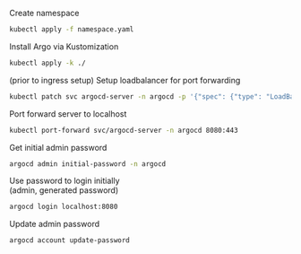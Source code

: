 
Create namespace
```bash
kubectl apply -f namespace.yaml
```

Install Argo via Kustomization
```bash
kubectl apply -k ./
```


(prior to ingress setup) Setup loadbalancer for port forwarding  
```bash
kubectl patch svc argocd-server -n argocd -p '{"spec": {"type": "LoadBalancer"}}'
```

Port forward server to localhost  
```bash
kubectl port-forward svc/argocd-server -n argocd 8080:443
```


Get initial admin password  
```bash
argocd admin initial-password -n argocd
```

Use password to login initially  
(admin, generated password)  
```bash
argocd login localhost:8080
```

Update admin password
```bash
argocd account update-password
```